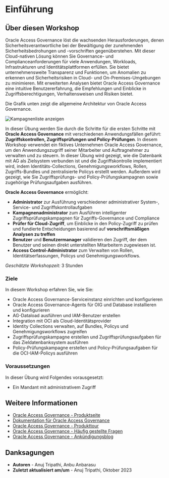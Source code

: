 # Einführung

## Über diesen Workshop

Oracle Access Governance löst die wachsenden Herausforderungen, denen Sicherheitsverantwortliche bei der Bewältigung der zunehmenden Sicherheitsbedrohungen und -vorschriften gegenüberstehen. Mit dieser Cloud-nativen Lösung können Sie Governance- und Complianceanforderungen für viele Anwendungen, Workloads, Infrastrukturen und Identitätsplattformen erfüllen. Sie bietet unternehmensweite Transparenz und Funktionen, um Anomalien zu erkennen und Sicherheitsrisiken in Cloud- und On-Premises-Umgebungen zu minimieren. Mit erweiterten Analysen bietet Oracle Access Governance eine intuitive Benutzererfahrung, die Empfehlungen und Einblicke in Zugriffsberechtigungen, Verhaltensweisen und Risiken bietet.

Die Grafik unten zeigt die allgemeine Architektur von Oracle Access Governance.

![Kampagnenliste anzeigen](images/oracle-access-governance-overview.png)

In dieser Übung werden Sie durch die Schritte für die ersten Schritte mit **Oracle Access Governance** mit verschiedenen Anwendungsfällen geführt: **Zugriffskontrollen, Zugriffsprüfungen und Policy-Prüfungen**. In diesem Workshop verwendet ein fiktives Unternehmen Oracle Access Governance, um den Anwendungszugriff seiner Mitarbeiter und Auftragnehmer zu verwalten und zu steuern. In dieser Übung wird gezeigt, wie die Datenbank mit AG als Zielsystem verbunden ist und die Zugriffskontrolle implementiert wird, indem Identitäts-Collections, Genehmigungsworkflows, Rollen, Zugriffs-Bundles und zentralisierte Policys erstellt werden. Außerdem wird gezeigt, wie Sie Zugriffsprüfungs- und Policy-Prüfungskampagnen sowie zugehörige Prüfungsaufgaben ausführen.

**Oracle Access Governance** ermöglicht:

*   **Administrator** zur Ausführung verschiedener administrativer System-, Service- und Zugriffskontrollaufgaben
*   **Kampagnenadministrator** zum Ausführen intelligenter Zugriffsprüfungskampagnen für Zugriffs-Governance und Compliance
*   **Prüfer für Cloud-Zugriff**, um Einblicke in den Policy-Zugriff zu prüfen und fundierte Entscheidungen basierend auf **vorschriftsmäßigen Analysen zu treffen**
*   **Benutzer** und **Benutzermanager** validieren den Zugriff, der dem Benutzer und seinen direkt unterstellten Mitarbeitern zugewiesen ist.
*   **Access Control-Administrator** zum Verwalten von Rollen, Identitätserfassungen, Policys und Genehmigungsworkflows.

_Geschätzte Workshopzeit:_ 3 Stunden

### Ziele

In diesem Workshop erfahren Sie, wie Sie:

*   Oracle Access Governance-Serviceinstanz einrichten und konfigurieren
*   Oracle Access Governance-Agents für OIG und Database installieren und konfigurieren
*   AG-Dataload ausführen und IAM-Benutzer erstellen
*   Integration mit OCI als Cloud-Identitätsprovider
*   Identity Collections verwalten, auf Bundles, Policys und Genehmigungsworkflows zugreifen
*   Zugriffsprüfungskampagne erstellen und Zugriffsprüfungsaufgaben für das Zieldatenbanksystem ausführen
*   Policy-Prüfungskampagne erstellen und Policy-Prüfungsaufgaben für die OCI-IAM-Policys ausführen

### Voraussetzungen

In dieser Übung wird Folgendes vorausgesetzt:

*   Ein Mandant mit administrativem Zugriff

## Weitere Informationen

*   [Oracle Access Governance - Produktseite](https://www.oracle.com/security/cloud-security/access-governance/)
*   [Dokumentation für Oracle Access Governance](https://docs.oracle.com/en/cloud/paas/access-governance/index.html)
*   [Oracle Access Governance - Produkttour](https://www.oracle.com/webfolder/s/quicktours/paas/pt-sec-access-governance/index.html)
*   [Oracle Access Governance - Häufig gestellte Fragen](https://www.oracle.com/security/cloud-security/access-governance/faq/)
*   [Oracle Access Governance - Ankündigungsblog](https://blogs.oracle.com/cloudsecurity/post/intelligent-cloud-delivered-access-governance-with-prescriptive-analytics)

## Danksagungen

*   **Autoren** - Anuj Tripathi, Anbu Anbarasu
*   **Zuletzt aktualisiert am/um** - Anuj Tripathi, Oktober 2023